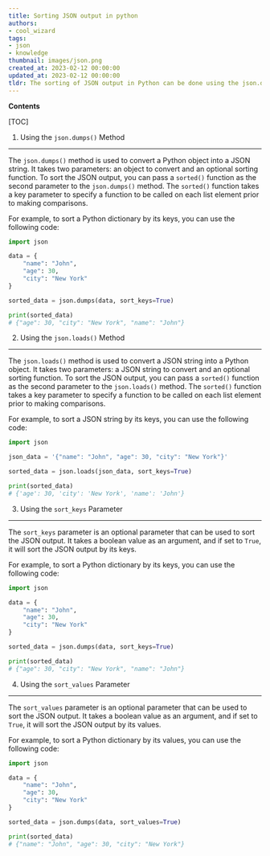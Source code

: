 ```yaml
---
title: Sorting JSON output in python
authors:
- cool_wizard
tags:
- json
- knowledge
thumbnail: images/json.png
created_at: 2023-02-12 00:00:00
updated_at: 2023-02-12 00:00:00
tldr: The sorting of JSON output in Python can be done using the json.dumps() function with the sort\_keys parameter set to True.
---
```


**Contents**

[TOC]

1. Using the `json.dumps()` Method
---------------------------------
The `json.dumps()` method is used to convert a Python object into a JSON string. It takes two parameters: an object to convert and an optional sorting function. To sort the JSON output, you can pass a `sorted()` function as the second parameter to the `json.dumps()` method. The `sorted()` function takes a key parameter to specify a function to be called on each list element prior to making comparisons.

For example, to sort a Python dictionary by its keys, you can use the following code:

```python
import json

data = {
    "name": "John",
    "age": 30,
    "city": "New York"
}

sorted_data = json.dumps(data, sort_keys=True)

print(sorted_data)
# {"age": 30, "city": "New York", "name": "John"}
```

2. Using the `json.loads()` Method
---------------------------------
The `json.loads()` method is used to convert a JSON string into a Python object. It takes two parameters: a JSON string to convert and an optional sorting function. To sort the JSON output, you can pass a `sorted()` function as the second parameter to the `json.loads()` method. The `sorted()` function takes a key parameter to specify a function to be called on each list element prior to making comparisons.

For example, to sort a JSON string by its keys, you can use the following code:

```python
import json

json_data = '{"name": "John", "age": 30, "city": "New York"}'

sorted_data = json.loads(json_data, sort_keys=True)

print(sorted_data)
# {'age': 30, 'city': 'New York', 'name': 'John'}
```

3. Using the `sort_keys` Parameter
---------------------------------
The `sort_keys` parameter is an optional parameter that can be used to sort the JSON output. It takes a boolean value as an argument, and if set to `True`, it will sort the JSON output by its keys.

For example, to sort a Python dictionary by its keys, you can use the following code:

```python
import json

data = {
    "name": "John",
    "age": 30,
    "city": "New York"
}

sorted_data = json.dumps(data, sort_keys=True)

print(sorted_data)
# {"age": 30, "city": "New York", "name": "John"}
```

4. Using the `sort_values` Parameter
-----------------------------------
The `sort_values` parameter is an optional parameter that can be used to sort the JSON output. It takes a boolean value as an argument, and if set to `True`, it will sort the JSON output by its values.

For example, to sort a Python dictionary by its values, you can use the following code:

```python
import json

data = {
    "name": "John",
    "age": 30,
    "city": "New York"
}

sorted_data = json.dumps(data, sort_values=True)

print(sorted_data)
# {"name": "John", "age": 30, "city": "New York"}
```
